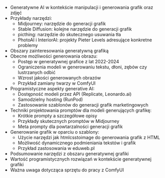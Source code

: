 - Generatywne AI w kontekście manipulacji i generowania grafik oraz zdjęć
- Przykłady narzędzi:
  - Midjourney: narzędzie do generacji grafik
  - Stable Diffusion: kolejne narzędzie do generacji grafik
  - picthing: narzędzie do skutecznego usuwania tła
  - PhotoAI i InteriorAI: projekty Pieter Levels adresujące konkretne problemy
- Obszary zainteresowania generatywną grafiką
- Obecne możliwości generowania obrazu:
  - Postęp w generatywnej grafice z lat 2022-2024
  - Ograniczenia modeli w generowaniu tekstu, dłoni, zębów czy lustrzanych odbić
  - Wzrost jakości generowanych obrazów
  - Przykład zamiany twarzy w ComfyUI
- Programistyczne aspekty generative AI:
  - Dostępność modeli przez API (Replicate, Leonardo.ai)
  - Samodzielny hosting (RunPod)
  - Zastosowanie szablonów do generacji grafik marketingowych
- Techniki projektowania promptów dla modeli generujących grafikę:
  - Krótkie prompty a szczegółowe opisy
  - Przykłady skutecznych promptów w Midjourney
  - Meta prompty dla powtarzalności generacji grafik
- Generowanie grafik w oparciu o szablony:
  - Użycie narzędzi jak htmlcsstoimage do generowania grafik z HTML
  - Możliwość dynamicznego podmieniania tekstów i grafik
  - Przykład zastosowania w eduweb.pl
- Podsumowanie narzędzi z obszaru generatywnej grafiki
- Wartość programistycznych rozwiązań w kontekście generatywnej grafiki
- Ważna uwaga dotycząca sprzętu do pracy z ComfyUI